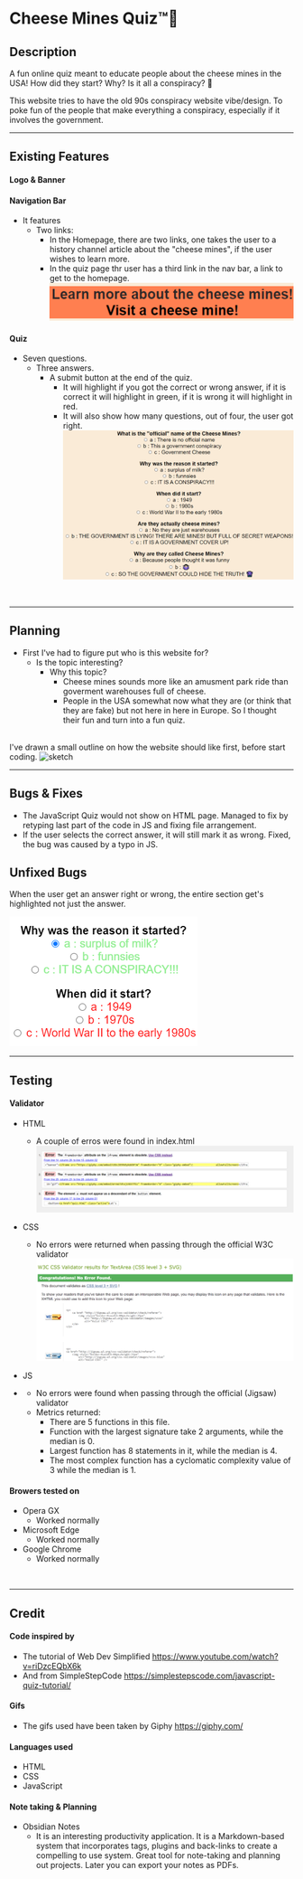 # Cheese Mines Quiz™🧀

## Description

A fun online quiz meant to educate people about the cheese mines in the USA! How did they start? Why? Is it all a conspiracy? 👀

This website tries to have the old 90s conspiracy website vibe/design. To poke fun of the people that make everything a conspiracy, especially if it involves the government.
<br>
<hr>

## Existing Features

#### Logo & Banner

#### Navigation Bar

- It features
  - Two links:
    - In the Homepage, there are two links, one takes the user to a history channel article about the "cheese mines", if the user wishes to learn more.
    - In the quiz page thr user has a third link in the nav bar, a link to get to the homepage.
  ![nav-bar-img](assets/media/nav-bar.png)

#### Quiz

- Seven questions.
  - Three answers.
    - A submit button at the end of the quiz.
      - It will highlight if you got the correct or wrong answer, if it is correct it will highlight in green, if it is wrong it will highlight in red.
      - It will also show how many questions, out of four, the user got right.
![quiz-section](assets/media/quiz-section.png)
<br>
<hr>

## Planning

- First I've had to figure put who is this website for?
  - Is the topic interesting?
    - Why this topic? 
      - Cheese mines sounds more like an amusment park ride than goverment warehouses full of cheese.
      - People in the USA somewhat now what they are (or think that they are fake) but not here in here in Europe. So I thought their fun and turn into a fun quiz.
    <br>

I've drawn a small outline on how the website should like first, before start coding.
![sketch](assets/media/sketch.jpg)
<br>
<hr>

## Bugs & Fixes

- The JavaScript Quiz would not show on HTML page.
Managed to fix by retyping last part of the code in JS and fixing file arrangement.
- If the user selects the correct answer, it will still mark it as wrong.
Fixed, the bug was caused by a typo in JS.

## Unfixed Bugs

When the user get an answer right or wrong, the entire section get's highlighted not just the answer.

![bug](assets/media/Screenshot-answerbug.png)
<br>
<hr>

## Testing

#### Validator

- HTML
  - A couple of erros were found in index.html
![html](assets/media/html-validator.png)

- CSS
  - No errors were returned when passing through the official W3C validator
![css-test](assets/media/css-validator.png)

- JS
- - No errors were found when passing through the official (Jigsaw) validator
  - Metrics returned:
    - There are 5 functions in this file.
    - Function with the largest signature take 2 arguments, while the median is 0.
    - Largest function has 8 statements in it, while the median is 4.
    - The most complex function has a cyclomatic complexity value of 3 while the median is 1.

#### Browers tested on
- Opera GX
  - Worked normally 
- Microsoft Edge
  -  Worked normally
- Google Chrome
  - Worked normally
  
<br>
<hr>

## Credit

#### Code inspired by

- The tutorial of Web Dev Simplified <https://www.youtube.com/watch?v=riDzcEQbX6k>
- And from SimpleStepCode <https://simplestepscode.com/javascript-quiz-tutorial/>

#### Gifs
- The gifs used have been taken by Giphy https://giphy.com/

#### Languages used

- HTML
- CSS
- JavaScript

#### Note taking & Planning

- Obsidian Notes
  - It is an interesting productivity application. It is a Markdown-based system that incorporates tags, plugins and back-links to create a compelling to use system. Great tool for note-taking and planning out projects. Later you can export your notes as PDFs. 

